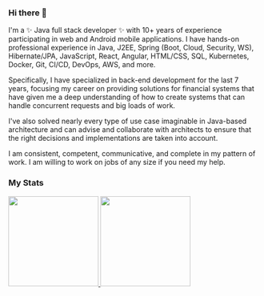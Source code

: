 ### Hi there 👋

I'm a ✨ Java full stack developer ✨ with 10+ years of experience participating in web and Android mobile applications. I have hands-on professional experience in Java, J2EE, Spring (Boot, Cloud, Security, WS), Hibernate/JPA, JavaScript, React, Angular, HTML/CSS, SQL, Kubernetes, Docker, Git, CI/CD, DevOps, AWS, and more.

Specifically, I have specialized in back-end development for the last 7 years, focusing my career on providing solutions for financial systems that have given me a deep understanding of how to create systems that can handle concurrent requests and big loads of work.

I've also solved nearly every type of use case imaginable in Java-based architecture and can advise and collaborate with architects to ensure that the right decisions and implementations are taken into account.

I am consistent, competent, communicative, and complete in my pattern of work. I am willing to work on jobs of any size if you need my help.

### My Stats

<p>
<a href="https://github.com/owenall">
  <img height="180em" src="https://github-readme-stats-eight-theta.vercel.app/api?username=smiledev1230&show_icons=true&theme=algolia&include_all_commits=true&count_private=true"/>
  <img height="180em" src="https://github-readme-stats-eight-theta.vercel.app/api/top-langs/?username=owenall&layout=compact&langs_count=8&theme=algolia"/>
</a>
</p>
